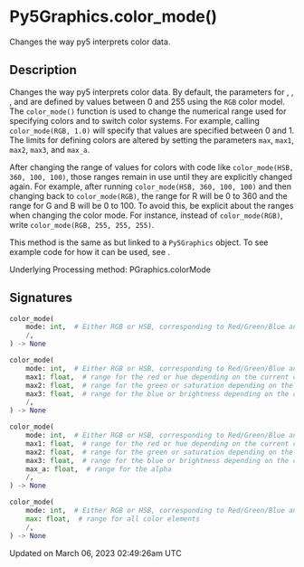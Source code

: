 # Py5Graphics.color_mode()

Changes the way py5 interprets color data.

## Description

Changes the way py5 interprets color data. By default, the parameters for [](py5graphics_fill), [](py5graphics_stroke), [](py5graphics_background), and [](py5graphics_color) are defined by values between 0 and 255 using the `RGB` color model. The `color_mode()` function is used to change the numerical range used for specifying colors and to switch color systems. For example, calling `color_mode(RGB, 1.0)` will specify that values are specified between 0 and 1. The limits for defining colors are altered by setting the parameters `max`, `max1`, `max2`, `max3`, and `max_a`.

After changing the range of values for colors with code like `color_mode(HSB, 360, 100, 100)`, those ranges remain in use until they are explicitly changed again. For example, after running `color_mode(HSB, 360, 100, 100)` and then changing back to `color_mode(RGB)`, the range for R will be 0 to 360 and the range for G and B will be 0 to 100. To avoid this, be explicit about the ranges when changing the color mode. For instance, instead of `color_mode(RGB)`, write `color_mode(RGB, 255, 255, 255)`.

This method is the same as [](sketch_color_mode) but linked to a `Py5Graphics` object. To see example code for how it can be used, see [](sketch_color_mode).

Underlying Processing method: PGraphics.colorMode

## Signatures

```python
color_mode(
    mode: int,  # Either RGB or HSB, corresponding to Red/Green/Blue and Hue/Saturation/Brightness
    /,
) -> None

color_mode(
    mode: int,  # Either RGB or HSB, corresponding to Red/Green/Blue and Hue/Saturation/Brightness
    max1: float,  # range for the red or hue depending on the current color mode
    max2: float,  # range for the green or saturation depending on the current color mode
    max3: float,  # range for the blue or brightness depending on the current color mode
    /,
) -> None

color_mode(
    mode: int,  # Either RGB or HSB, corresponding to Red/Green/Blue and Hue/Saturation/Brightness
    max1: float,  # range for the red or hue depending on the current color mode
    max2: float,  # range for the green or saturation depending on the current color mode
    max3: float,  # range for the blue or brightness depending on the current color mode
    max_a: float,  # range for the alpha
    /,
) -> None

color_mode(
    mode: int,  # Either RGB or HSB, corresponding to Red/Green/Blue and Hue/Saturation/Brightness
    max: float,  # range for all color elements
    /,
) -> None
```

Updated on March 06, 2023 02:49:26am UTC
